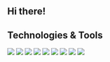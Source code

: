 <h2>Hi there!</h2> 

<h2>Technologies & Tools</h2>

<p float="left">
<img src="https://img.shields.io/badge/JavaScript-informational?style=for-the-badge&logo=javascript&logoColor=000000&color=fdff32">
<img src="https://img.shields.io/badge/TypeScript-informational?style=for-the-badge&logo=typescript&logoColor=000000&color=fdff32">
<img src="https://img.shields.io/badge/React.js-informational?style=for-the-badge&logo=react&logoColor=000000&color=fdff32">
<img src="https://img.shields.io/badge/Vue.js-informational?style=for-the-badge&logo=vue.js&logoColor=000000&color=fdff32">
<img src="https://img.shields.io/badge/Vite-informational?style=for-the-badge&logo=vite&logoColor=000000&color=fdff32">
<img src="https://img.shields.io/badge/Html-informational?style=for-the-badge&logo=html5&logoColor=000000&color=fdff32">
<img src="https://img.shields.io/badge/CSS-informational?style=for-the-badge&logo=css3&logoColor=000000&color=fdff32">
<img src="https://img.shields.io/badge/Tailwind-informational?style=for-the-badge&logo=tailwindcss&logoColor=000000&color=fdff32">
<img src="https://img.shields.io/badge/Node-informational?style=for-the-badge&logo=node.js&logoColor=000000&color=fdff32">
</p>

